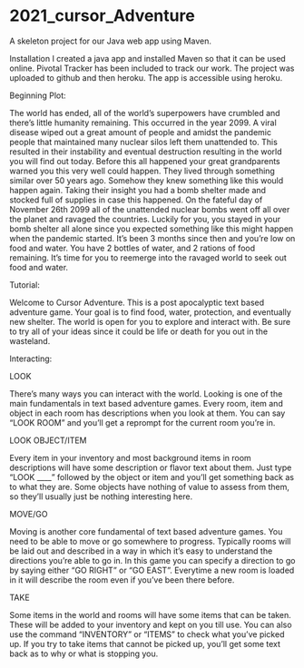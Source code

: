 # 2021_cursor_Adventure

A skeleton project for our Java web app using Maven.

Installation I created a java app and installed Maven so that it can be used online. Pivotal Tracker has been included to track our work. The project was uploaded to github and then heroku. The app is accessible using heroku.

Beginning Plot:

The world has ended, all of the world’s superpowers have crumbled and there’s little humanity remaining. This occurred in the year 2099. A viral disease wiped out a great amount of people and amidst the pandemic people that maintained many nuclear silos left them unattended to. This resulted in their instability and eventual destruction resulting in the world you will find out today. Before this all happened your great grandparents warned you this very well could happen. They lived through something similar over 50 years ago. Somehow they knew something like this would happen again. Taking their insight you had a bomb shelter made and stocked full of supplies in case this happened. On the fateful day of November 26th 2099 all of the unattended nuclear bombs went off all over the planet and ravaged the countries. Luckily for you, you stayed in your bomb shelter all alone since you expected something like this might happen when the pandemic started. It’s been 3 months since then and you’re low on food and water. You have 2 bottles of water, and 2 rations of food remaining. It’s time for you to reemerge into the ravaged world to seek out food and water.

Tutorial:

Welcome to Cursor Adventure. This is a post apocalyptic text based adventure game. Your goal is to find food, water, protection, and eventually new shelter. The world is open for you to explore and interact with. Be sure to try all of your ideas since it could be life or death for you out in the wasteland.

Interacting:

LOOK

There’s many ways you can interact with the world. Looking is one of the main fundamentals in text based adventure games. Every room, item and object in each room has descriptions when you look at them. You can say “LOOK ROOM” and you’ll get a reprompt for the current room you’re in.

LOOK OBJECT/ITEM

Every item in your inventory and most background items in room descriptions will have some description or flavor text about them. Just type “LOOK ____” followed by the object or item and you’ll get something back as to what they are. Some objects have nothing of value to assess from them, so they’ll usually just be nothing interesting here.

MOVE/GO

Moving is another core fundamental of text based adventure games. You need to be able to move or go somewhere to progress. Typically rooms will be laid out and described in a way in which it’s easy to understand the directions you’re able to go in. In this game you can specify a direction to go by saying either “GO RIGHT” or “GO EAST”. Everytime a new room is loaded in it will describe the room even if you’ve been there before.

TAKE

Some items in the world and rooms will have some items that can be taken. These will be added to your inventory and kept on you till use. You can also use the command “INVENTORY” or “ITEMS” to check what you’ve picked up. If you try to take items that cannot be picked up, you’ll get some text back as to why or what is stopping you.
